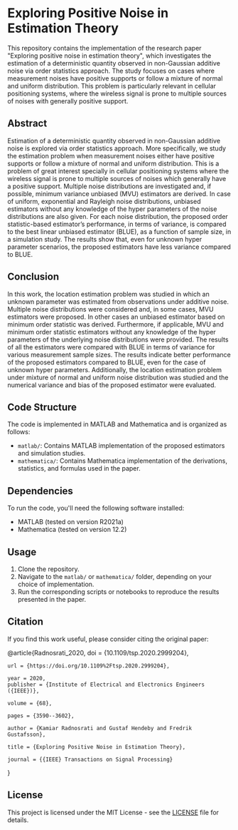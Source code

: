 # Exploring Positive Noise in Estimation Theory

This repository contains the implementation of the research paper "Exploring positive noise in estimation theory", which investigates the estimation of a deterministic quantity observed in non-Gaussian additive noise via order statistics approach. The study focuses on cases where measurement noises have positive supports or follow a mixture of normal and uniform distribution. This problem is particularly relevant in cellular positioning systems, where the wireless signal is prone to multiple sources of noises with generally positive support.

## Abstract
Estimation of a deterministic quantity observed in non-Gaussian additive noise is explored via order statistics approach. More specifically, we study the estimation problem when measurement noises either have positive supports or follow a mixture of normal and uniform distribution. This is a problem of great interest specially in cellular positioning systems where the wireless signal is prone to multiple sources of noises which generally have a positive support. Multiple noise distributions are investigated and, if possible, minimum variance unbiased (MVU) estimators are derived. In case of uniform, exponential and Rayleigh noise distributions, unbiased estimators without any knowledge of the hyper parameters of the noise distributions are also given. For each noise distribution, the proposed order statistic-based estimator’s performance, in terms of variance, is compared to the best linear unbiased estimator (BLUE), as a function of sample size, in a simulation study. The results show that, even for unknown hyper parameter scenarios, the proposed estimators have less variance compared to BLUE.

## Conclusion
In this work, the location estimation problem was studied in which an unknown parameter was estimated from observations under additive noise. Multiple noise distributions were considered and, in some cases, MVU estimators were proposed. In other cases an unbiased estimator based on minimum order statistic was derived. Furthermore, if applicable, MVU and minimum order statistic estimators without any knowledge of the hyper parameters of the underlying noise distributions were provided. The results of all the estimators were compared with BLUE in terms of variance for various measurement sample sizes. The results indicate better performance of the proposed estimators compared to BLUE, even for the case of unknown hyper parameters. Additionally, the location estimation problem under mixture of normal and uniform noise distribution was studied and the numerical variance and bias of the proposed estimator were evaluated.

## Code Structure

The code is implemented in MATLAB and Mathematica and is organized as follows:

- `matlab/`: Contains MATLAB implementation of the proposed estimators and simulation studies.
- `mathematica/`: Contains Mathematica implementation of the derivations, statistics, and formulas used in the paper.

## Dependencies

To run the code, you'll need the following software installed:

- MATLAB (tested on version R2021a)
- Mathematica (tested on version 12.2)

## Usage

1. Clone the repository.
2. Navigate to the `matlab/` or `mathematica/` folder, depending on your choice of implementation.
3. Run the corresponding scripts or notebooks to reproduce the results presented in the paper.

## Citation

If you find this work useful, please consider citing the original paper:

@article{Radnosrati_2020,
	doi = {10.1109/tsp.2020.2999204},
  
	url = {https://doi.org/10.1109%2Ftsp.2020.2999204},
  
	year = 2020,
	publisher = {Institute of Electrical and Electronics Engineers ({IEEE})},
  
	volume = {68},
  
	pages = {3590--3602},
  
	author = {Kamiar Radnosrati and Gustaf Hendeby and Fredrik Gustafsson},
  
	title = {Exploring Positive Noise in Estimation Theory},
  
	journal = {{IEEE} Transactions on Signal Processing}
}


## License

This project is licensed under the MIT License - see the [LICENSE](LICENSE) file for details.
